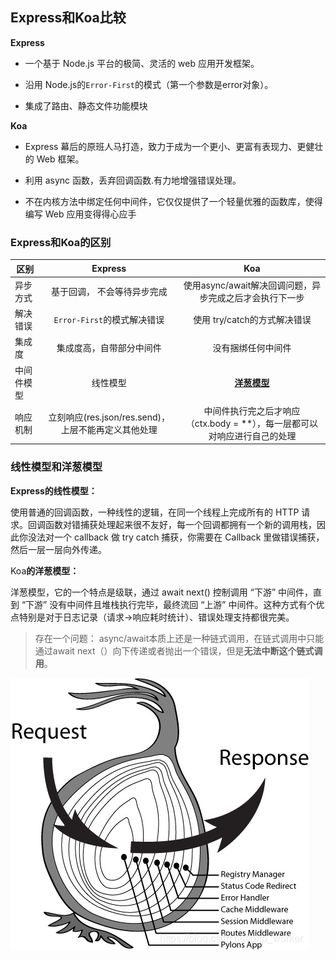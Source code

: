 ## Express和Koa比较



**Express**

+ 一个基于 Node.js 平台的极简、灵活的 web 应用开发框架。

+ 沿用 Node.js的`Error-First`的模式（第一个参数是error对象）。
+ 集成了路由、静态文件功能模块

**Koa** 

+  Express 幕后的原班人马打造，致力于成为一个更小、更富有表现力、更健壮的 Web 框架。

+ 利用 async 函数，丢弃回调函数.有力地增强错误处理。

+ 不在内核方法中绑定任何中间件，它仅仅提供了一个轻量优雅的函数库，使得编写 Web 应用变得得心应手



### Express和Koa的区别

| 区别       |                       Express                       |                             Koa                              |
| ---------- | :-------------------------------------------------: | :----------------------------------------------------------: |
| 异步方式   |             基于回调， 不会等待异步完成             |   使用async/await解决回调问题，异步完成之后才会执行下一步    |
| 解决错误   |             `Error-First`的模式解决错误             |                 使用 try/catch的方式解决错误                 |
| 集成度     |              集成度高，自带部分中间件               |                      没有捆绑任何中间件                      |
| 中间件模型 |                      线性模型                       | **[洋葱模型](https://segmentfault.com/a/1190000022536602)**  |
| 响应机制   | 立刻响应(res.json/res.send)，上层不能再定义其他处理 | 中间件执行完之后才响应（ctx.body = **），每一层都可以对响应进行自己的处理 |



### 线性模型和洋葱模型

**Express的线性模型：**

使用普通的回调函数，一种线性的逻辑，在同一个线程上完成所有的 HTTP 请求。回调函数对错捕获处理起来很不友好，每一个回调都拥有一个新的调用栈，因此你没法对一个 callback 做 try catch 捕获，你需要在 Callback 里做错误捕获，然后一层一层向外传递。

Koa**的洋葱模型：**

洋葱模型，它的一个特点是级联，通过 await next() 控制调用 “下游” 中间件，直到 “下游” 没有中间件且堆栈执行完毕，最终流回 “上游” 中间件。这种方式有个优点特别是对于日志记录（请求->响应耗时统计）、错误处理支持都很完美。

> 存在一个问题： async/await本质上还是一种链式调用，在链式调用中只能通过await next（）向下传递或者抛出一个错误，但是**无法中断这个链式调用**。

![](../../笔记图片/Koa洋葱模型.png)



